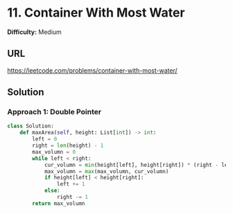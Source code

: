 # 11. Container With Most Water

**Difficulty:** Medium

## URL

https://leetcode.com/problems/container-with-most-water/

## Solution

### Approach 1: Double Pointer

```python
class Solution:
    def maxArea(self, height: List[int]) -> int:
        left = 0
        right = len(height) - 1
        max_volumn = 0
        while left < right:
            cur_volumn = min(height[left], height[right]) * (right - left)
            max_volumn = max(max_volumn, cur_volumn)
            if height[left] < height[right]:
                left += 1
            else:
                right -= 1
        return max_volumn
```
